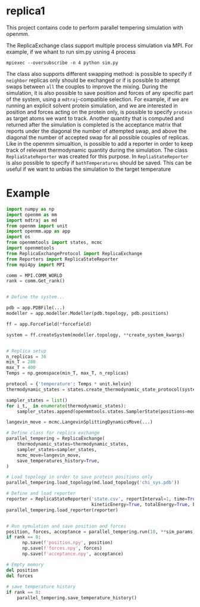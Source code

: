 # replica1

This project contains code to perform parallel tempering simulation with openmm.

The ReplicaExchange class support multiple process simulation via MPI.
For example, if we whant to run sim.py usning 4 process

```
mpiexec --oversubscribe -n 4 python sim.py

```
The class also supports different swapping method: is possible to specify if
`neighbor` replicas only should be exchanged or if is possible to attempt swaps between `all` the couples to
improve the mixing. 
During the simulation, it is also possible to save position and forces of any specific
part of the system, using a `mdtraj`-compatible selection. For example, if we are running an explicit
solvent protein simulation, and we are interested in position and forces acting on the protein only, is
possible to specify `protein` as target atoms we want to track. 
Another quantity that is computed and
returned after the simulation is completed is the acceptance matrix that reports under the diagonal
the number of attempted swap, and above the diagonal the number of accepted swap for all possible
couples of replicas.
Like in the openmm simualtion, is possible to add a reporter in order to keep track of relevant
thermodynamic quantity during the simulation. The class `RepliaStateReporter` was created for this purpose. In
`RepliaStateReporter` is also possible to specify if `bathTemperatures` should be saved. This can be useful if we want
to unbias the simulation to the target temperature

# Example

~~~python
import numpy as np
import openmm as mm
import mdtraj as md
from openmm import unit
import openmm.app as app
import os
from openmmtools import states, mcmc
import openmmtools
from ReplicaExchangeProtocol import ReplicaExchange
from Reporters import ReplicaStateReporter
from mpi4py import MPI

comm = MPI.COMM_WORLD
rank = comm.Get_rank()


# Define the system...

pdb = app.PDBFile(...)
modeller = app.modeller.Modeller(pdb.topology, pdb.positions)

ff = app.ForceField(*forcefield)

system = ff.createSystem(modeller.topology, **create_system_kwargs)


# Replica setup
n_replicas = 36
min_T = 280
max_T = 400
Temps = np.geomspace(min_T, max_T, n_replicas)

protocol = {'temperature': Temps * unit.kelvin}
thermodynamic_states = states.create_thermodynamic_state_protocol(system,protocol)

sampler_states = list()
for i_t,_ in enumerate(thermodynamic_states):
    sampler_states.append(openmmtools.states.SamplerState(positions=modeller.positions))

langevin_move = mcmc.LangevinSplittingDynamicsMove(...)

# Define class for replica exchange
parallel_tempering = ReplicaExchange(
    thermodynamic_states=thermodynamic_states, 
    sampler_states=sampler_states, 
    mcmc_move=langevin_move,
    save_temperatures_history=True,
)

# Load topology in order to save protein positions only
parallel_tempering.load_topology(md.load_topology('chi_sys.pdb'))

# Define and load reporter 
reporter = ReplicaStateReporter('state.csv', reportInterval=1, time=True, potentialEnergy=True,
                                kineticEnergy=True, totalEnergy=True, bathTemperature=True)
parallel_tempering.load_reporter(reporter)


# Run symulation and save position and forces
position, forces, acceptance = parallel_tempering.run(10, **sim_params)
if rank == 0:
      np.save(f'position.npy', position)
      np.save(f'forces.npy', forces)
      np.save(f'acceptance.npy', acceptance)

# Empty memory
del position
del forces
    
# save temperature history
if rank == 0:
    parallel_tempering.save_temperature_history()

~~~
